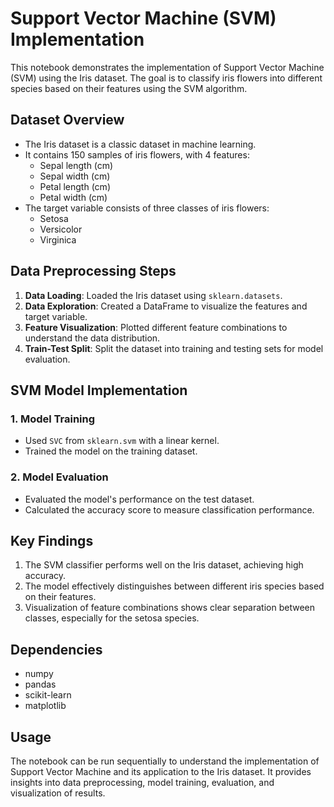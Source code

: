 # Support Vector Machine (SVM) Implementation

This notebook demonstrates the implementation of Support Vector Machine (SVM) using the Iris dataset. The goal is to classify iris flowers into different species based on their features using the SVM algorithm.

## Dataset Overview

- The Iris dataset is a classic dataset in machine learning.
- It contains 150 samples of iris flowers, with 4 features:
  - Sepal length (cm)
  - Sepal width (cm)
  - Petal length (cm)
  - Petal width (cm)
- The target variable consists of three classes of iris flowers:
  - Setosa
  - Versicolor
  - Virginica

## Data Preprocessing Steps

1. **Data Loading**: Loaded the Iris dataset using `sklearn.datasets`.
2. **Data Exploration**: Created a DataFrame to visualize the features and target variable.
3. **Feature Visualization**: Plotted different feature combinations to understand the data distribution.
4. **Train-Test Split**: Split the dataset into training and testing sets for model evaluation.

## SVM Model Implementation

### 1. Model Training

- Used `SVC` from `sklearn.svm` with a linear kernel.
- Trained the model on the training dataset.

### 2. Model Evaluation

- Evaluated the model's performance on the test dataset.
- Calculated the accuracy score to measure classification performance.

## Key Findings

1. The SVM classifier performs well on the Iris dataset, achieving high accuracy.
2. The model effectively distinguishes between different iris species based on their features.
3. Visualization of feature combinations shows clear separation between classes, especially for the setosa species.

## Dependencies

- numpy
- pandas
- scikit-learn
- matplotlib

## Usage

The notebook can be run sequentially to understand the implementation of Support Vector Machine and its application to the Iris dataset. It provides insights into data preprocessing, model training, evaluation, and visualization of results.